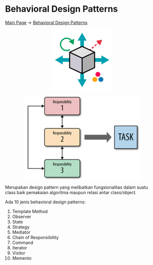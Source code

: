 # Behavioral Design Patterns

[Main Page](..) → [Behavioral Design Patterns](#)

<p align="center" style="text-align:center"><img src="../assets/img/pattern/behavioral.png" alt="Behavioral Design Patterns" height="200" class="thumbnail" /></p>

<p align="center" style="text-align:center"><img src="../assets/img/behavioral/behavioral-model.png" alt="Behavioral Design Patterns Model" class="center" /></p>

Merupakan design pattern yang melibatkan fungsionalitas dalam suatu class baik pemakaian algoritma maupun relasi antar class/object.

Ada 10 jenis behavioral design patterns:

1. Template Method
2. Observer
3. State
4. Strategy
5. Mediator
6. Chain of Responsibility
7. Command
8. Iterator
9. Visitor
10. Memento
